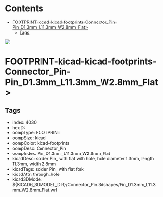 



Contents
========

* [FOOTPRINT-kicad-kicad-footprints-Connector_Pin-Pin_D1.3mm_L11.3mm_W2.8mm_Flat>](#footprint-kicad-kicad-footprints-connector_pin-pin_d13mm_l113mm_w28mm_flat)
	* [Tags](#tags)
  
![][im]
# FOOTPRINT-kicad-kicad-footprints-Connector_Pin-Pin_D1.3mm_L11.3mm_W2.8mm_Flat>

## Tags

- index: 4030
- hexID: 
- oompType: FOOTPRINT
- oompSize: kicad
- oompColor: kicad-footprints
- oompDesc: Connector_Pin
- oompIndex: Pin_D1.3mm_L11.3mm_W2.8mm_Flat
- kicadDesc: solder Pin_ with flat with hole, hole diameter 1.3mm, length 11.3mm, width 2.8mm
- kicadTags: solder Pin_ with flat fork
- kicadAttr: through_hole
- kicad3DModel: ${KICAD6_3DMODEL_DIR}/Connector_Pin.3dshapes/Pin_D1.3mm_L11.3mm_W2.8mm_Flat.wrl



[im]: image.png
